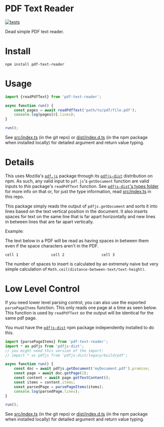 # PDF Text Reader

[![tests](https://github.com/electrovir/pdf-text-reader/workflows/tests/badge.svg)](https://github.com/electrovir/pdf-text-reader/actions)

Dead simple PDF text reader.

# Install

```
npm install pdf-text-reader
```

# Usage

```typescript
import {readPdfText} from 'pdf-text-reader';

async function run() {
    const pages = await readPdfText('path/to/pdf/file.pdf');
    console.log(pages[0].lines);
}

run();
```

See [src/index.ts](https://github.com/electrovir/pdf-text-reader/tree/master/src/index.ts) (in the git repo) or [dist/index.d.ts](dist/index.d.ts) (in the npm package when installed locally) for detailed argument and return value typing.

# Details

This uses Mozilla's [`pdf.js`](https://github.com/mozilla/pdf.js/) package through its [`pdfjs-dist`](https://www.npmjs.com/package/pdfjs-dist) distribution on npm. As such, any valid input to `pdf.js`'s `getDocument` function are valid inputs to _this_ package's `readPdfText` function. See [`pdfjs-dist`'s types folder](https://github.com/mozilla/pdfjs-dist/blob/master/types/display/api.d.ts) for more info on that or, for just the type information, read [src/index.ts](https://github.com/electrovir/pdf-text-reader/tree/master/src/index.ts) in this repo.

This package simply reads the output of `pdfjs.getDocument` and sorts it into lines based on the text vertical position in the document. It also inserts spaces for text on the same line that is far apart horizontally and new lines in between lines that are far apart vertically.

Example:

The text below in a PDF will be read as having spaces in between them even if the space characters aren't in the PDF.

```
cell 1               cell 2                 cell 3
```

The number of spaces to insert is calculated by an extremely naive but very simple calculation of `Math.ceil(distance-between-text/text-height)`.

# Low Level Control

If you need lower level parsing control, you can also use the exported `parsePageItems` function. This only reads one page at a time as seen below. This function is used by `readPdfText` so the output will be identical for the same pdf page.

You must have the [`pdfjs-dist`](https://www.npmjs.com/package/pdfjs-dist) npm package independently installed to do this.

```typescript
import {parsePageItems} from 'pdf-text-reader';
import * as pdfjs from 'pdfjs-dist';
// you might need this version of the import:
// import * as pdfjs from 'pdfjs-dist/legacy/build/pdf';

async function run() {
    const doc = await pdfjs.getDocument('myDocument.pdf').promise;
    const page = await doc.getPage(1);
    const content = await page.getTextContent();
    const items = content.items;
    const parsedPage = parsePageItems(items);
    console.log(parsedPage.lines);
}

run();
```

See [src/index.ts](https://github.com/electrovir/pdf-text-reader/tree/master/src/index.ts) (in the git repo) or [dist/index.d.ts](dist/index.d.ts) (in the npm package when installed locally) for detailed argument and return value typing.
